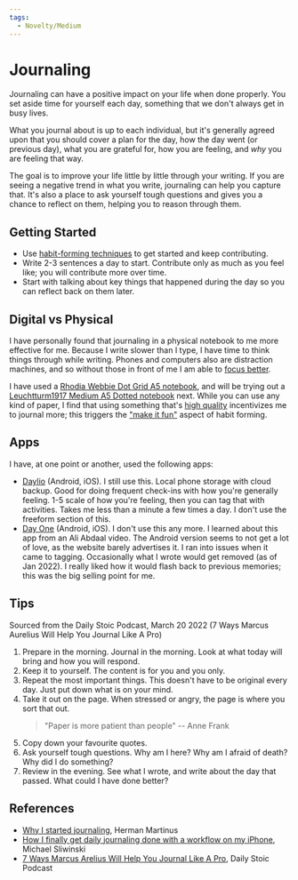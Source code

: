 ```yaml
---
tags:
  - Novelty/Medium
---
```

# Journaling

Journaling can have a positive impact on your life when done properly. You set
aside time for yourself each day, something that we don't always get in busy
lives.

What you journal about is up to each individual, but it's generally agreed upon
that you should cover a plan for the day, how the day went (or previous day),
what you are grateful for, how you are feeling, and _why_ you are feeling that
way.

The goal is to improve your life little by little through your writing. If you
are seeing a negative trend in what you write, journaling can help you capture
that. It's also a place to ask yourself tough questions and gives you a chance
to reflect on them, helping you to reason through them.

## Getting Started

* Use [habit-forming techniques](/psychology/habits.md) to get started and keep
  contributing.
* Write 2-3 sentences a day to start. Contribute only as much as you feel like;
  you will contribute more over time.
* Start with talking about key things that happened during the day so you can
  reflect back on them later.

## Digital vs Physical

I have personally found that journaling in a physical notebook to me more
effective for me. Because I write slower than I type, I have time to think
things through while writing. Phones and computers also are distraction
machines, and so without those in front of me I am able to [focus better](/productivity/focus.md).

I have used a [Rhodia Webbie Dot Grid A5
notebook](https://www.amazon.ca/dp/B006CQSRDS/), and will be trying out a
[Leuchtturm1917 Medium A5 Dotted notebook](https://www.amazon.ca/dp/B002TSIMW4/)
next. While you can use any kind of paper, I find that using something that's
[high quality](/writing/quality.md) incentivizes me to journal more; this triggers the ["make it
fun"](/psychology/habits.md#Forming%20Habits) aspect of habit forming.

## Apps

I have, at one point or another, used the following apps:

* [Daylio](https://daylio.net/) (Android, iOS). I still use this. Local phone
  storage with cloud backup. Good for doing frequent check-ins with how you're
  generally feeling. 1-5 scale of how you're feeling, then you can tag that with
  activities. Takes me less than a minute a few times a day. I don't use the
  freeform section of this.
* [Day One](https://dayoneapp.com/) (Android, iOS). I don't use this any more. I
  learned about this app from an Ali Abdaal video. The Android version seems to
  not get a lot of love, as the website barely advertises it. I ran into issues
  when it came to tagging. Occasionally what I wrote would get removed (as of
  Jan 2022). I really liked how it would flash back to previous memories; this
  was the big selling point for me.

## Tips

Sourced from the Daily Stoic Podcast, March 20 2022 (7 Ways Marcus Aurelius Will
Help You Journal Like A Pro)
1. Prepare in the morning. Journal in the morning. Look at what today will bring
   and how you will respond.
2. Keep it to yourself. The content is for you and you only.
3. Repeat the most important things. This doesn't have to be original every day.
   Just put down what is on your mind.
4. Take it out on the page. When stressed or angry, the page is where you sort
   that out.
   > "Paper is more patient than people" -- Anne Frank
5. Copy down your favourite quotes.
6. Ask yourself tough questions. Why am I here? Why am I afraid of death? Why
   did I do something?
7. Review in the evening. See what I wrote, and write about the day that passed.
   What could I have done better?

## References

- [Why I started journaling](https://herman.bearblog.dev/why-i-journal/),
  Herman Martinus
- [How I finally get daily journaling done with a workflow on my
  iPhone](https://michael.team/journal/), Michael Sliwinski
- [7 Ways Marcus Arelius Will Help You Journal Like A
  Pro](https://open.spotify.com/episode/2Pd8FVETCKTsZJEDanxgRT?si=eee3daf897ca4f0a),
  Daily Stoic Podcast

